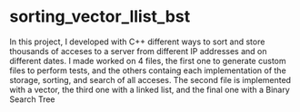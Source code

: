 # sorting_vector_llist_bst
In this project, I developed with C++ different ways to sort and store thousands of acceses to a server from different IP addresses and on different dates.
I made worked on 4 files, the first one to generate custom files to perform tests, and the others containg each implementation of the storage, sorting, and search of all acceses. The second file is implemented with a vector, the third one with a linked list, and the final one with a Binary Search Tree
